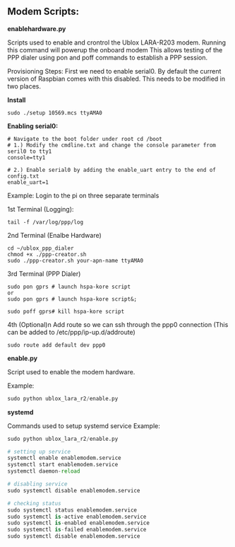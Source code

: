 
<h2>Modem Scripts:</h2>
<b>enablehardware.py</b>

Scripts used to enable and crontrol the Ublox LARA-R203 modem.
Running this command will powerup the onboard modem
This allows testing of the PPP dialer using pon and poff commands to establish
a PPP session.

Provisioning Steps:
First we need to enable serial0. By default the current version of Raspbian comes with this disabled. This needs to be modified in two places.

<b>Install</b>

```
sudo ./setup 10569.mcs ttyAMA0
```
<b>Enabling serial0:</b>
```
# Navigate to the boot folder under root cd /boot
# 1.) Modify the cmdline.txt and change the console parameter from seril0 to tty1
console=tty1

# 2.) Enable serial0 by adding the enable_uart entry to the end of config.txt
enable_uart=1
```
Example:
Login to the pi on three separate terminals

1st Terminal (Logging):
```
tail -f /var/log/ppp/log
```

2nd Terminal (Enalbe Hardware)
```
cd ~/ublox_ppp_dialer
chmod +x ./ppp-creator.sh
sudo ./ppp-creator.sh your-apn-name ttyAMA0
```

3rd Terminal (PPP Dialer)
```
sudo pon gprs # launch hspa-kore script
or
sudo pon gprs # launch hspa-kore script&;

sudo poff gprs# kill hspa-kore script
```
4th (Optional)n Add route so we can ssh through the ppp0 connection
(This can be added to /etc/ppp/ip-up.d/addroute)
```
sudo route add default dev ppp0
```
<b>enable.py</b>

Script used to enable the modem hardware.

Example:
```python
sudo python ublox_lara_r2/enable.py
```

<b>systemd</b>

Commands used to setup systemd service
Example:
```python
sudo python ublox_lara_r2/enable.py

# setting up service
systemctl enable enablemodem.service
systemctl start enablemodem.service
systemctl daemon-reload

# disabling service
sudo systemctl disable enablemodem.service

# checking status
sudo systemctl status enablemodem.service
sudo systemctl is-active enablemodem.service
sudo systemctl is-enabled enablemodem.service
sudo systemctl is-failed enablemodem.service
sudo systemctl disable enablemodem.service

```
